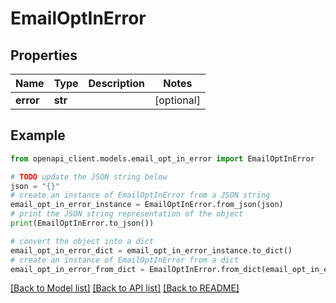# EmailOptInError


## Properties

Name | Type | Description | Notes
------------ | ------------- | ------------- | -------------
**error** | **str** |  | [optional] 

## Example

```python
from openapi_client.models.email_opt_in_error import EmailOptInError

# TODO update the JSON string below
json = "{}"
# create an instance of EmailOptInError from a JSON string
email_opt_in_error_instance = EmailOptInError.from_json(json)
# print the JSON string representation of the object
print(EmailOptInError.to_json())

# convert the object into a dict
email_opt_in_error_dict = email_opt_in_error_instance.to_dict()
# create an instance of EmailOptInError from a dict
email_opt_in_error_from_dict = EmailOptInError.from_dict(email_opt_in_error_dict)
```
[[Back to Model list]](../README.md#documentation-for-models) [[Back to API list]](../README.md#documentation-for-api-endpoints) [[Back to README]](../README.md)


